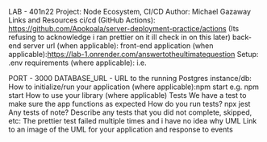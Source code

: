 LAB - 401n22
Project: Node Ecosystem, CI/CD
Author: Michael Gazaway
Links and Resources
ci/cd (GitHub Actions): https://github.com/Apokoala/server-deployment-practice/actions
(Its refusing to acknowledge i ran prettier on it ill check in on this later)
back-end server url (when applicable):
front-end application (when applicable):https://lab-1.onrender.com/answertotheultimatequestion
Setup:
.env requirements (where applicable):
i.e.

PORT - 3000
DATABASE_URL - URL to the running Postgres instance/db:
How to initialize/run your application (where applicable):npm start
e.g. npm start
How to use your library (where applicable)
Tests
We have a test to make sure the app functions as expected
How do you run tests? npx jest
Any tests of note?
Describe any tests that you did not complete, skipped, etc:
The prettier test failed multiple times and i have no idea why
UML
Link to an image of the UML for your application and response to events